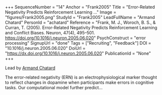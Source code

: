 +++
SequenceNumber = "14"
Anchor = "Frank2005"
Title = "Error-Related Negativity Predicts Reinforcement Learning ..."
Image = "figures/Frank2005.png"
StudyId = "Frank2005"
LeadFullName = "Armand Chatard"
PersonId = "achatard"
Reference = "Frank, M. J., Woroch, B. S., & Curran, T. (2005). Error-Related Negativity Predicts Reinforcement Learning and Conflict Biases. Neuron, 47(4), 495–501. https://doi.org/10.1016/j.neuron.2005.06.020"
PsychConstruct = "error processing"
SignupUrl = "done"
Tags = ["Recruiting", "Feedback"]
DOI = "10.1016/j.neuron.2005.06.020"
DoiUrl = "https://dx.doi.org/10.1016/j.neuron.2005.06.020"
PublicationId = "None"
+++

Lead by [Armand Chatard](/people/#achatard)

The error-related negativity (ERN) is an electrophysiological marker thought to reflect changes in dopamine when participants make errors in cognitive tasks. Our computational model further predict...